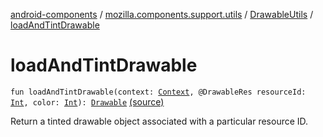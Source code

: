 [android-components](../../index.md) / [mozilla.components.support.utils](../index.md) / [DrawableUtils](index.md) / [loadAndTintDrawable](./load-and-tint-drawable.md)

# loadAndTintDrawable

`fun loadAndTintDrawable(context: `[`Context`](https://developer.android.com/reference/android/content/Context.html)`, @DrawableRes resourceId: `[`Int`](https://kotlinlang.org/api/latest/jvm/stdlib/kotlin/-int/index.html)`, color: `[`Int`](https://kotlinlang.org/api/latest/jvm/stdlib/kotlin/-int/index.html)`): `[`Drawable`](https://developer.android.com/reference/android/graphics/drawable/Drawable.html) [(source)](https://github.com/mozilla-mobile/android-components/blob/master/components/support/utils/src/main/java/mozilla/components/support/utils/DrawableUtils.kt#L17)

Return a tinted drawable object associated with a particular resource ID.

